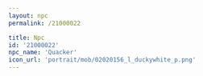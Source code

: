 ```yaml
---
layout: npc
permalink: /21000022

title: Npc
id: '21000022'
npc_name: 'Quacker'
icon_url: 'portrait/mob/02020156_l_duckywhite_p.png'
---
```

